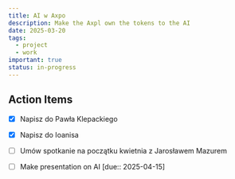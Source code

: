 ```yaml
---
title: AI w Axpo
description: Make the Axpl own the tokens to the AI
date: 2025-03-20
tags:
  - project
  - work
important: true
status: in-progress
---
```


## Action Items

- [x] Napisz do Pawła Klepackiego
- [x] Napisz do Ioanisa
- [ ] Umów spotkanie na początku kwietnia z Jarosławem Mazurem
- [ ] Make presentation on AI [due:: 2025-04-15]

